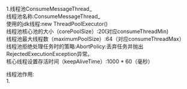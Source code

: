 1.线程池ConsumeMessageThread_<br>
线程池名称:ConsumeMessageThread_<br>
使用的jdk线程:new ThreadPoolExecutor() <br>
线程池核心池的大小（corePoolSize）:20(对应consumeThreadMin) <br>
线程池最大线程数（maximumPoolSize）:64（对应consumeThreadMax）<br>
线程池拒绝处理任务时的策略:AbortPolicy:丢弃任务并抛出RejectedExecutionException异常。<br>
核心线程设置存活时间（keepAliveTime）:1000 * 60（毫秒）<br>

线程池作用:<br>
1.